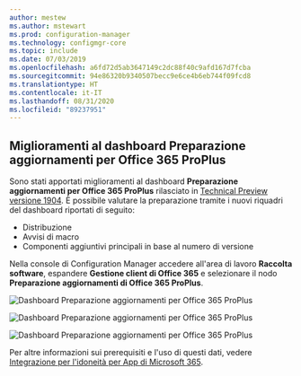 ```yaml
---
author: mestew
ms.author: mstewart
ms.prod: configuration-manager
ms.technology: configmgr-core
ms.topic: include
ms.date: 07/03/2019
ms.openlocfilehash: a6fd72d5ab3647149c2dc88f40c9afd167d7fcba
ms.sourcegitcommit: 94e86320b9340507becc9e6ce4b6eb744f09fcd8
ms.translationtype: HT
ms.contentlocale: it-IT
ms.lasthandoff: 08/31/2020
ms.locfileid: "89237951"
---
```

## <a name="improvements-to-office-365-proplus-upgrade-readiness-dashboard"></a>Miglioramenti al dashboard Preparazione aggiornamenti per Office 365 ProPlus
<!--4021125-->


Sono stati apportati miglioramenti al dashboard **Preparazione aggiornamenti per Office 365 ProPlus** rilasciato in [Technical Preview versione 1904](../../technical-preview-1904.md#bkmk_o365). È possibile valutare la preparazione tramite i nuovi riquadri del dashboard riportati di seguito:

- Distribuzione
- Avvisi di macro
- Componenti aggiuntivi principali in base al numero di versione

Nella console di Configuration Manager accedere all'area di lavoro **Raccolta software**, espandere **Gestione client di Office 365** e selezionare il nodo **Preparazione aggiornamenti di Office 365 ProPlus**.

![Dashboard Preparazione aggiornamenti per Office 365 ProPlus](../../media/4021125-office-365-upgrade-readiness-dashboard.png)

![Dashboard Preparazione aggiornamenti per Office 365 ProPlus](../../media/4021125-office-365-to-add-ins.png)

![Dashboard Preparazione aggiornamenti per Office 365 ProPlus](../../media/4021125-office-365-macro-advisories.png)

Per altre informazioni sui prerequisiti e l'uso di questi dati, vedere [Integrazione per l'idoneità per App di Microsoft 365](/sccm/sum/deploy-use/office-365-dashboard#bkmk_o365_readiness).